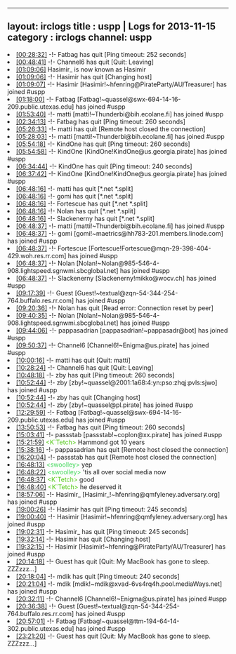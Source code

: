 
---
layout: irclogs
title : uspp | Logs for 2013-11-15
category : irclogs
channel: uspp
---
<li class="logitem"><a href="#00:28:32" name="00:28:32" class="time">[00:28:32]</a> -!- <span class="quit">Fatbag</span> has quit [Ping timeout: 252 seconds] </li>
<li class="logitem"><a href="#00:48:41" name="00:48:41" class="time">[00:48:41]</a> -!- <span class="quit">Channel6</span> has quit [Quit: Leaving] </li>
<li class="logitem"><a href="#01:09:06" name="01:09:06" class="time">[01:09:06]</a> <span class="nick">Hasimir_</span> is now known as <span class="nick">Hasimir</span> </li>
<li class="logitem"><a href="#01:09:06" name="01:09:06" class="time">[01:09:06]</a> -!- <span class="quit">Hasimir</span> has quit [Changing host] </li>
<li class="logitem"><a href="#01:09:07" name="01:09:07" class="time">[01:09:07]</a> -!- <span class="join">Hasimir</span> [Hasimir!~hfenring@PirateParty/AU/Treasurer] has joined #uspp </li>
<li class="logitem"><a href="#01:18:00" name="01:18:00" class="time">[01:18:00]</a> -!- <span class="join">Fatbag</span> [Fatbag!~quassel@swx-694-14-16-209.public.utexas.edu] has joined #uspp </li>
<li class="logitem"><a href="#01:53:40" name="01:53:40" class="time">[01:53:40]</a> -!- <span class="join">matti</span> [matti!~Thunderbi@bih.ecolane.fi] has joined #uspp </li>
<li class="logitem"><a href="#02:34:13" name="02:34:13" class="time">[02:34:13]</a> -!- <span class="quit">Fatbag</span> has quit [Ping timeout: 260 seconds] </li>
<li class="logitem"><a href="#05:26:33" name="05:26:33" class="time">[05:26:33]</a> -!- <span class="quit">matti</span> has quit [Remote host closed the connection] </li>
<li class="logitem"><a href="#05:28:03" name="05:28:03" class="time">[05:28:03]</a> -!- <span class="join">matti</span> [matti!~Thunderbi@bih.ecolane.fi] has joined #uspp </li>
<li class="logitem"><a href="#05:54:18" name="05:54:18" class="time">[05:54:18]</a> -!- <span class="quit">KindOne</span> has quit [Ping timeout: 260 seconds] </li>
<li class="logitem"><a href="#05:54:58" name="05:54:58" class="time">[05:54:58]</a> -!- <span class="join">KindOne</span> [KindOne!KindOne@us.georgia.pirate] has joined #uspp </li>
<li class="logitem"><a href="#06:34:44" name="06:34:44" class="time">[06:34:44]</a> -!- <span class="quit">KindOne</span> has quit [Ping timeout: 240 seconds] </li>
<li class="logitem"><a href="#06:37:42" name="06:37:42" class="time">[06:37:42]</a> -!- <span class="join">KindOne</span> [KindOne!KindOne@us.georgia.pirate] has joined #uspp </li>
<li class="logitem"><a href="#06:48:16" name="06:48:16" class="time">[06:48:16]</a> -!- <span class="quit">matti</span> has quit [*.net *.split] </li>
<li class="logitem"><a href="#06:48:16" name="06:48:16" class="time">[06:48:16]</a> -!- <span class="quit">gomi</span> has quit [*.net *.split] </li>
<li class="logitem"><a href="#06:48:16" name="06:48:16" class="time">[06:48:16]</a> -!- <span class="quit">Fortescue</span> has quit [*.net *.split] </li>
<li class="logitem"><a href="#06:48:16" name="06:48:16" class="time">[06:48:16]</a> -!- <span class="quit">Nolan</span> has quit [*.net *.split] </li>
<li class="logitem"><a href="#06:48:16" name="06:48:16" class="time">[06:48:16]</a> -!- <span class="quit">Slackenerny</span> has quit [*.net *.split] </li>
<li class="logitem"><a href="#06:48:37" name="06:48:37" class="time">[06:48:37]</a> -!- <span class="join">matti</span> [matti!~Thunderbi@bih.ecolane.fi] has joined #uspp </li>
<li class="logitem"><a href="#06:48:37" name="06:48:37" class="time">[06:48:37]</a> -!- <span class="join">gomi</span> [gomi!~maetrics@hh783-201.members.linode.com] has joined #uspp </li>
<li class="logitem"><a href="#06:48:37" name="06:48:37" class="time">[06:48:37]</a> -!- <span class="join">Fortescue</span> [Fortescue!Fortescue@mqn-29-398-404-429.woh.res.rr.com] has joined #uspp </li>
<li class="logitem"><a href="#06:48:37" name="06:48:37" class="time">[06:48:37]</a> -!- <span class="join">Nolan</span> [Nolan!~Nolan@985-546-4-908.lightspeed.sgnwmi.sbcglobal.net] has joined #uspp </li>
<li class="logitem"><a href="#06:48:37" name="06:48:37" class="time">[06:48:37]</a> -!- <span class="join">Slackenerny</span> [Slackenerny!mikko@wocv.ch] has joined #uspp </li>
<li class="logitem"><a href="#09:17:39" name="09:17:39" class="time">[09:17:39]</a> -!- <span class="join">Guest</span> [Guest!~textual@zqn-54-344-254-764.buffalo.res.rr.com] has joined #uspp </li>
<li class="logitem"><a href="#09:20:36" name="09:20:36" class="time">[09:20:36]</a> -!- <span class="quit">Nolan</span> has quit [Read error: Connection reset by peer] </li>
<li class="logitem"><a href="#09:40:35" name="09:40:35" class="time">[09:40:35]</a> -!- <span class="join">Nolan</span> [Nolan!~Nolan@985-546-4-908.lightspeed.sgnwmi.sbcglobal.net] has joined #uspp </li>
<li class="logitem"><a href="#09:44:06" name="09:44:06" class="time">[09:44:06]</a> -!- <span class="join">pappasadrian</span> [pappasadrian!~pappasadr@bot] has joined #uspp </li>
<li class="logitem"><a href="#09:50:37" name="09:50:37" class="time">[09:50:37]</a> -!- <span class="join">Channel6</span> [Channel6!~Enigma@us.pirate] has joined #uspp </li>
<li class="logitem"><a href="#10:00:16" name="10:00:16" class="time">[10:00:16]</a> -!- <span class="quit">matti</span> has quit [Quit: matti] </li>
<li class="logitem"><a href="#10:28:24" name="10:28:24" class="time">[10:28:24]</a> -!- <span class="quit">Channel6</span> has quit [Quit: Leaving] </li>
<li class="logitem"><a href="#10:48:18" name="10:48:18" class="time">[10:48:18]</a> -!- <span class="quit">zby</span> has quit [Ping timeout: 260 seconds] </li>
<li class="logitem"><a href="#10:52:44" name="10:52:44" class="time">[10:52:44]</a> -!- <span class="join">zby</span> [zby!~quassel@2001:1a68:4:yn:pso:zhqj:pvls:sjwo] has joined #uspp </li>
<li class="logitem"><a href="#10:52:44" name="10:52:44" class="time">[10:52:44]</a> -!- <span class="quit">zby</span> has quit [Changing host] </li>
<li class="logitem"><a href="#10:52:44" name="10:52:44" class="time">[10:52:44]</a> -!- <span class="join">zby</span> [zby!~quassel@pl.pirate] has joined #uspp </li>
<li class="logitem"><a href="#12:29:59" name="12:29:59" class="time">[12:29:59]</a> -!- <span class="join">Fatbag</span> [Fatbag!~quassel@swx-694-14-16-209.public.utexas.edu] has joined #uspp </li>
<li class="logitem"><a href="#13:50:53" name="13:50:53" class="time">[13:50:53]</a> -!- <span class="quit">Fatbag</span> has quit [Ping timeout: 260 seconds] </li>
<li class="logitem"><a href="#15:03:41" name="15:03:41" class="time">[15:03:41]</a> -!- <span class="join">passstab</span> [passstab!~coplon@xx.pirate] has joined #uspp </li>
<li class="logitem"><a href="#15:21:59" name="15:21:59" class="time">[15:21:59]</a> <span class="person" style="color:#4fc910">&lt;K`Tetch&gt;</span> Hammond got 10 years </li>
<li class="logitem"><a href="#15:38:16" name="15:38:16" class="time">[15:38:16]</a> -!- <span class="quit">pappasadrian</span> has quit [Remote host closed the connection] </li>
<li class="logitem"><a href="#16:20:04" name="16:20:04" class="time">[16:20:04]</a> -!- <span class="quit">passstab</span> has quit [Remote host closed the connection] </li>
<li class="logitem"><a href="#16:48:13" name="16:48:13" class="time">[16:48:13]</a> <span class="person" style="color:#41d85a">&lt;swoolley&gt;</span> yep </li>
<li class="logitem"><a href="#16:48:22" name="16:48:22" class="time">[16:48:22]</a> <span class="person" style="color:#41d85a">&lt;swoolley&gt;</span> 'tis all over social media now </li>
<li class="logitem"><a href="#16:48:37" name="16:48:37" class="time">[16:48:37]</a> <span class="person" style="color:#4fc910">&lt;K`Tetch&gt;</span> good </li>
<li class="logitem"><a href="#16:48:40" name="16:48:40" class="time">[16:48:40]</a> <span class="person" style="color:#4fc910">&lt;K`Tetch&gt;</span> he deserved it </li>
<li class="logitem"><a href="#18:57:06" name="18:57:06" class="time">[18:57:06]</a> -!- <span class="join">Hasimir_</span> [Hasimir_!~hfenring@qmfyleney.adversary.org] has joined #uspp </li>
<li class="logitem"><a href="#19:00:26" name="19:00:26" class="time">[19:00:26]</a> -!- <span class="quit">Hasimir</span> has quit [Ping timeout: 245 seconds] </li>
<li class="logitem"><a href="#19:00:40" name="19:00:40" class="time">[19:00:40]</a> -!- <span class="join">Hasimir</span> [Hasimir!~hfenring@qmfyleney.adversary.org] has joined #uspp </li>
<li class="logitem"><a href="#19:02:31" name="19:02:31" class="time">[19:02:31]</a> -!- <span class="quit">Hasimir_</span> has quit [Ping timeout: 245 seconds] </li>
<li class="logitem"><a href="#19:32:14" name="19:32:14" class="time">[19:32:14]</a> -!- <span class="quit">Hasimir</span> has quit [Changing host] </li>
<li class="logitem"><a href="#19:32:15" name="19:32:15" class="time">[19:32:15]</a> -!- <span class="join">Hasimir</span> [Hasimir!~hfenring@PirateParty/AU/Treasurer] has joined #uspp </li>
<li class="logitem"><a href="#20:14:18" name="20:14:18" class="time">[20:14:18]</a> -!- <span class="quit">Guest</span> has quit [Quit: My MacBook has gone to sleep. ZZZzzz…] </li>
<li class="logitem"><a href="#20:18:04" name="20:18:04" class="time">[20:18:04]</a> -!- <span class="quit">mdik</span> has quit [Ping timeout: 240 seconds] </li>
<li class="logitem"><a href="#20:21:04" name="20:21:04" class="time">[20:21:04]</a> -!- <span class="join">mdik</span> [mdik!~mdik@xvad-6vs4rq4h.pool.mediaWays.net] has joined #uspp </li>
<li class="logitem"><a href="#20:32:11" name="20:32:11" class="time">[20:32:11]</a> -!- <span class="join">Channel6</span> [Channel6!~Enigma@us.pirate] has joined #uspp </li>
<li class="logitem"><a href="#20:36:38" name="20:36:38" class="time">[20:36:38]</a> -!- <span class="join">Guest</span> [Guest!~textual@zqn-54-344-254-764.buffalo.res.rr.com] has joined #uspp </li>
<li class="logitem"><a href="#20:57:01" name="20:57:01" class="time">[20:57:01]</a> -!- <span class="join">Fatbag</span> [Fatbag!~quassel@ttm-194-64-14-302.public.utexas.edu] has joined #uspp </li>
<li class="logitem"><a href="#23:21:20" name="23:21:20" class="time">[23:21:20]</a> -!- <span class="quit">Guest</span> has quit [Quit: My MacBook has gone to sleep. ZZZzzz…] </li>


